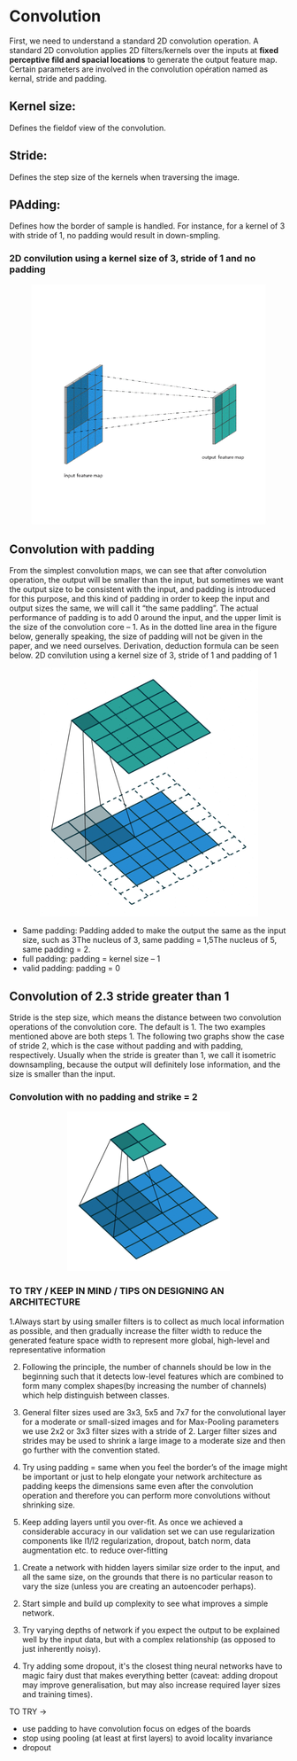 # Convolution
First, we need to understand a standard 2D convolution operation. A standard 2D convolution applies 2D filters/kernels over the inputs at **fixed perceptive fild and spacial locations** to generate the output feature map. Certain parameters are involved in the convolution opération named as kernal, stride and padding.

## Kernel size:
Defines the fieldof view of the convolution.

## Stride:
Defines the step size of the kernels when traversing the image.

## PAdding:
Defines how the border of sample is handled. For instance, for a kernel of 3 with stride of 1, no padding would result in down-smpling.

### 2D convilution using a kernel size of 3, stride of 1 and no padding
<figure>
  <p align="center">
  <img src=Image/conv.gif  with=30%/>
  </p>
</figure>

## Convolution with padding

From the simplest convolution maps, we can see that after convolution operation, the output will be smaller than the input, but sometimes we want the output size to be consistent with the input, and padding is introduced for this purpose, and this kind of padding in order to keep the input and output sizes the same, we will call it “the same paddling”. The actual performance of padding is to add 0 around the input, and the upper limit is the size of the convolution core – 1. As in the dotted line area in the figure below, generally speaking, the size of padding will not be given in the paper, and we need ourselves. Derivation, deduction formula can be seen below.
2D convilution using a kernel size of 3, stride of 1 and padding of 1


<figure>
  <p align="center">
  <img src=Image/convpadding1.gif  with=30%/>
  </p>
</figure>

- Same padding: Padding added to make the output the same as the input size, such as 3The nucleus of 3, same padding = 1,5The nucleus of 5, same padding = 2.
- full padding: padding = kernel size – 1
- valid padding: padding = 0

## Convolution of 2.3 stride greater than 1

Stride is the step size, which means the distance between two convolution operations of the convolution core. The default is 1. The two examples mentioned above are both steps 1. The following two graphs show the case of stride 2, which is the case without padding and with padding, respectively. Usually when the stride is greater than 1, we call it isometric downsampling, because the output will definitely lose information, and the size is smaller than the input.

### Convolution with no padding and strike = 2
<figure>
  <p align="center">
  <img src=Image/convNopaddingStrike2.gif  with=50%/>
  </p>
</figure>



### TO TRY  / KEEP IN MIND / TIPS ON DESIGNING AN ARCHITECTURE

[link1]:(https://towardsdatascience.com/a-guide-to-an-efficient-way-to-build-neural-network-architectures-part-ii-hyper-parameter-42efca01e5d7)


1.Always start by using smaller filters is to collect as much local information as possible, and then gradually increase the filter width to reduce the generated feature space width to represent more global, high-level and representative information

2. Following the principle, the number of channels should be low in the beginning such that it detects low-level features which are combined to form many complex shapes(by increasing the number of channels) which help distinguish between classes.

3. General filter sizes used are 3x3, 5x5 and 7x7 for the convolutional layer for a moderate or small-sized images and for Max-Pooling parameters we use 2x2 or 3x3 filter sizes with a stride of 2. Larger filter sizes and strides may be used to shrink a large image to a moderate size and then go further with the convention stated.

4. Try using padding = same when you feel the border’s of the image might be important or just to help elongate your network architecture as padding keeps the dimensions same even after the convolution operation and therefore you can perform more convolutions without shrinking size.

5. Keep adding layers until you over-fit. As once we achieved a considerable accuracy in our validation set we can use regularization components like l1/l2 regularization, dropout, batch norm, data augmentation etc. to reduce over-fitting

[Link2]:(https://datascience.stackexchange.com/questions/20222/how-to-decide-neural-network-architecture)

1. Create a network with hidden layers similar size order to the input, and all the same size, on the grounds that there is no particular reason to vary the size (unless you are creating an autoencoder perhaps).

2. Start simple and build up complexity to see what improves a simple network.

3. Try varying depths of network if you expect the output to be explained well by the input data, but with a complex relationship (as opposed to just inherently noisy).

4. Try adding some dropout, it's the closest thing neural networks have to magic fairy dust that makes everything better (caveat: adding dropout may improve generalisation, but may also increase required layer sizes and training times).


TO TRY ->
- use padding to have convolution focus on edges of the boards
- stop using pooling (at least at first layers) to avoid locality invariance
- dropout
